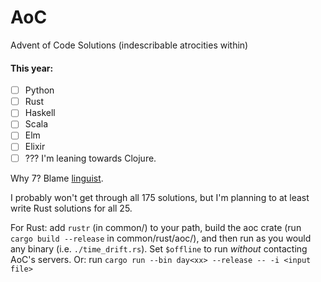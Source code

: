# AoC
Advent of Code Solutions (indescribable atrocities within)

#### This year:

- [ ] Python
- [ ] Rust
- [ ] Haskell
- [ ] Scala
- [ ] Elm
- [ ] Elixir
- [ ] ??? I'm leaning towards Clojure.

Why 7? Blame [linguist](https://github.com/github/linguist).

I probably won't get through all 175 solutions, but I'm planning to at least write Rust solutions for all 25.

For Rust: add `rustr` (in common/) to your path, build the aoc crate (run `cargo build --release` in common/rust/aoc/), and then run as you would any binary (i.e. `./time_drift.rs`). Set `$offline` to run _without_ contacting AoC's servers.
Or: run `cargo run --bin day<xx> --release -- -i <input file>`
